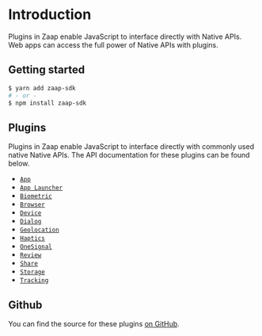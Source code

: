 # Introduction

Plugins in Zaap enable JavaScript to interface directly with Native APIs. Web apps can access the full power of Native APIs with plugins.

## Getting started

```bash
$ yarn add zaap-sdk
# - or -
$ npm install zaap-sdk
```

## Plugins

Plugins in Zaap enable JavaScript to interface directly with commonly used native Native APIs. The API documentation for these plugins can be found below.

* [`App`](plugins/app.md)
* [`App Launcher`](plugins/app-launcher.md)
* [`Biometric`](plugins/biometric.md)
* [`Browser`](plugins/browser.md)
* [`Device`](plugins/device.md)
* [`Dialog`](plugins/dialog.md)
* [`Geolocation`](plugins/geolocation.md)
* [`Haptics`](plugins/haptics.md)
* [`OneSignal`](plugins/onesignal.md)
* [`Review`](plugins/review.md)
* [`Share`](plugins/share.md)
* [`Storage`](plugins/storage.md)
* [`Tracking`](plugins/tracking.md)

## Github

You can find the source for these plugins [on GitHub](https://github.com/zaapsh/zaap-sdk/tree/main).

